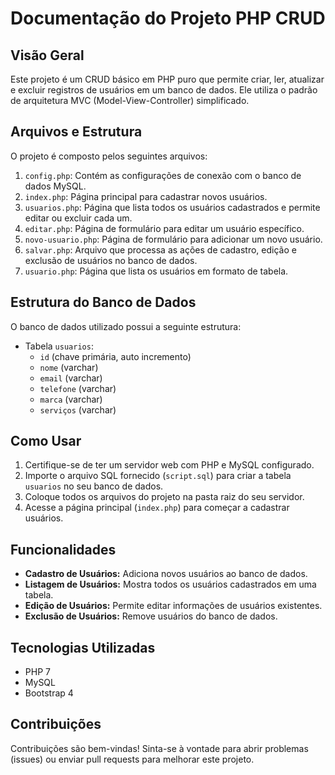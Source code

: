 # Documentação do Projeto PHP CRUD

## Visão Geral

Este projeto é um CRUD básico em PHP puro que permite criar, ler, atualizar e excluir registros de usuários em um banco de dados. Ele utiliza o padrão de arquitetura MVC (Model-View-Controller) simplificado.

## Arquivos e Estrutura

O projeto é composto pelos seguintes arquivos:

1. `config.php`: Contém as configurações de conexão com o banco de dados MySQL.
2. `index.php`: Página principal para cadastrar novos usuários.
3. `usuarios.php`: Página que lista todos os usuários cadastrados e permite editar ou excluir cada um.
4. `editar.php`: Página de formulário para editar um usuário específico.
5. `novo-usuario.php`: Página de formulário para adicionar um novo usuário.
6. `salvar.php`: Arquivo que processa as ações de cadastro, edição e exclusão de usuários no banco de dados.
7. `usuario.php`: Página que lista os usuários em formato de tabela.

## Estrutura do Banco de Dados

O banco de dados utilizado possui a seguinte estrutura:

- Tabela `usuarios`:
  - `id` (chave primária, auto incremento)
  - `nome` (varchar)
  - `email` (varchar)
  - `telefone` (varchar)
  - `marca` (varchar)
  - `serviços` (varchar)

## Como Usar

1. Certifique-se de ter um servidor web com PHP e MySQL configurado.
2. Importe o arquivo SQL fornecido (`script.sql`) para criar a tabela `usuarios` no seu banco de dados.
3. Coloque todos os arquivos do projeto na pasta raiz do seu servidor.
4. Acesse a página principal (`index.php`) para começar a cadastrar usuários.

## Funcionalidades

- **Cadastro de Usuários:** Adiciona novos usuários ao banco de dados.
- **Listagem de Usuários:** Mostra todos os usuários cadastrados em uma tabela.
- **Edição de Usuários:** Permite editar informações de usuários existentes.
- **Exclusão de Usuários:** Remove usuários do banco de dados.

## Tecnologias Utilizadas

- PHP 7
- MySQL
- Bootstrap 4

## Contribuições

Contribuições são bem-vindas! Sinta-se à vontade para abrir problemas (issues) ou enviar pull requests para melhorar este projeto.
